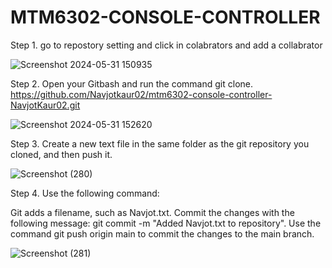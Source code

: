 # MTM6302-CONSOLE-CONTROLLER
Step 1. go to repostory setting and click in colabrators and add a collabrator

![Screenshot 2024-05-31 150935](https://github.com/Navjotkaur02/MTM6302-CONSOLE-CONTROLLER/assets/134635232/c1e6c519-edb1-4bae-bfcf-c61a0223692f)

Step 2. Open your Gitbash and run the command git clone. https://github.com/Navjotkaur02/mtm6302-console-controller-NavjotKaur02.git

![Screenshot 2024-05-31 152620](https://github.com/Navjotkaur02/MTM6302-CONSOLE-CONTROLLER/assets/134635232/bf7957db-decd-4df0-91ea-e60b3142ef1f)


Step 3. Create a new text file in the same folder as the git repository you cloned, and then push it.

![Screenshot (280)](https://github.com/Navjotkaur02/MTM6302-CONSOLE-CONTROLLER/assets/134635232/9bca98b5-88af-4ee6-b852-a9f4f2c5a628)


Step 4. Use the following command:

Git adds a filename, such as Navjot.txt.
Commit the changes with the following message: git commit -m "Added Navjot.txt to repository".
Use the command git push origin main to commit the changes to the main branch.

![Screenshot (281)](https://github.com/Navjotkaur02/MTM6302-CONSOLE-CONTROLLER/assets/134635232/ff7aab45-4f1b-42be-b317-750a353e5fdb)
